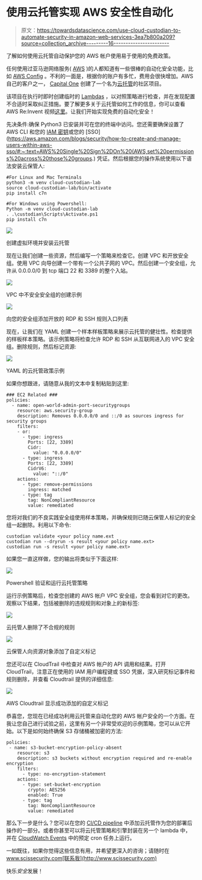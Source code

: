 # 使用云托管实现 AWS 安全性自动化

> 原文：<https://towardsdatascience.com/use-cloud-custodian-to-automate-security-in-amazon-web-services-3ea7b800a209?source=collection_archive---------16----------------------->

了解如何使用云托管自动保护您的 AWS 帐户使用易于使用的免费政策。

任何使用过亚马逊网络服务( [AWS](https://aws.amazon.com/) )的人都知道有一些很棒的自动化安全功能，比如 [AWS Config](https://aws.amazon.com/config/) 。不利的一面是，根据你的账户有多忙，费用会很快增加。AWS 自己的客户之一， [Capital One](https://www.capitalone.com/tech/cloud/cloud-custodian-cncf-donation/) 创建了一个名为[云托管](https://cloudcustodian.io/)的社区项目。

该项目在执行时即时创建临时的 [Lambdas](https://aws.amazon.com/lambda/) ，以对照策略进行检查，并在发现配置不合适时采取纠正措施。要了解更多关于云托管如何工作的信息，你可以查看 AWS Re:Invent 视频[这里](https://www.youtube.com/watch?v=oY8Nmh6B7P8)。让我们开始实现免费的自动化安全！

先决条件:确保 Python3 已安装并可在您的终端中访问。您还需要确保设置了 AWS CLI 和您的 [IAM 密钥](https://docs.aws.amazon.com/cli/latest/userguide/cli-services-iam-create-creds.html)或您的 [SSO](https://aws.amazon.com/blogs/security/how-to-create-and-manage-users-within-aws-sso/#:~:text=AWS%20Single%20Sign%2DOn%20(AWS,set%20permissions%20across%20those%20groups.) 凭证。然后根据您的操作系统使用以下语法安装云保管人:

```
#For Linux and Mac Terminals
python3 -m venv cloud-custodian-lab
source cloud-custodian-lab/bin/activate
pip install c7n

#For Windows using Powershell:
Python -m venv cloud-custodian-lab
. .\custodian\Scripts\Activate.ps1
pip install c7n
```

![](img/257b2debc2a475155e8609c546938cc7.png)

创建虚拟环境并安装云托管

现在让我们创建一些资源，然后编写一个策略来检查它。创建 VPC 和开放安全组。使用 VPC 向导创建一个带有一个公共子网的 VPC。然后创建一个安全组，允许从 0.0.0.0/0 到 tcp 端口 22 和 3389 的整个入站。

![](img/93e6998906de94ed7a24f385283d9a18.png)

VPC 中不安全安全组的创建示例

![](img/62b0ae4f446f8260f180f06fa908c9f4.png)

向您的安全组添加开放的 RDP 和 SSH 规则入口列表

现在，让我们在 YAML 创建一个样本样板策略来展示云托管的健壮性。检查提供的样板样本策略。该示例策略将检查允许 RDP 和 SSH 从互联网进入的 VPC 安全组。删除规则，然后标记资源:

![](img/ddeeb6bc52c78ea55b76b42895a374c9.png)

YAML 的云托管政策示例

如果你想跟进，请随意从我的文本中复制粘贴到这里:

```
### EC2 Related ###
policies:
  - name: open-world-admin-port-securitygroups
    resource: aws.security-group
    description: Removes 0.0.0.0/0 and ::/0 as sources ingress for security groups
    filters:
    - or:
      - type: ingress
        Ports: [22, 3389]
        Cidr:
          value: "0.0.0.0/0"
      - type: ingress
        Ports: [22, 3389]
        CidrV6:
          value: "::/0"
    actions:
      - type: remove-permissions
        ingress: matched
      - type: tag
        tag: NonCompliantResource
        value: remediated
```

您将对我们的不良实践安全组使用样本策略，并确保规则已随云保管人标记的安全组一起删除。利用以下命令:

```
custodian validate <your policy name.ext
custodian run --dryrun -s result <your policy name.ext>
custodian run -s result <your policy name.ext>
```

如果您一直这样做，您的输出将类似于下面这样:

![](img/59cb7e1d031d5922ecf9610edcfa9924.png)

Powershell 验证和运行云托管策略

运行示例策略后，检查您创建的 AWS 帐户 VPC 安全组，您会看到对它的更改。观察以下结果，包括被删除的违规规则和对象上的新标签:

![](img/6712cc1576306d07e3dd52b0bd49daa7.png)

云托管人删除了不合规的规则

![](img/dfb4722a863c8dbcd0ee115630041593.png)

云保管人向资源对象添加了自定义标记

您还可以在 CloudTrail 中检查对 AWS 帐户的 API 调用和结果。打开 CloudTrail，注意正在使用的 IAM 用户编程键或 SSO 凭据，深入研究标记事件和规则删除，并查看 Cloudtrail 提供的详细信息:

![](img/529bf9b5192b4ad8895eaa76f64670fa.png)

AWS Cloudtrail 显示成功添加的自定义标记

恭喜您，您现在已经成功利用云托管来自动化您的 AWS 帐户安全的一个方面。在我让您自己进行试验之前，这里有另一个非常受欢迎的示例策略，您可以从它开始。以下是如何始终确保 S3 存储桶被加密的方法:

```
policies:
 - name: s3-bucket-encryption-policy-absent
    resource: s3
    description: s3 buckets without encryption required and re-enable encryption 
    filters:
      - type: no-encryption-statement
    actions:
      - type: set-bucket-encryption
        crypto: AES256
        enabled: True
      - type: tag
        tag: NonCompliantResource
        value: remediated
```

那么下一步是什么？您可以在您的 [CI/CD pipeline](https://aws.amazon.com/blogs/opensource/continuous-deployment-of-cloud-custodian-to-aws-control-tower/) 中添加云托管作为您的部署后操作的一部分。或者你甚至可以将云托管策略和引擎封装在另一个 lambda 中，并在 [CloudWatch Events](https://docs.aws.amazon.com/AmazonCloudWatch/latest/events/RunLambdaSchedule.html) 中的预定 cron 任务上运行。

一如既往，如果你觉得这些信息有用，并希望更深入的咨询；请随时在 www.scissecurity.com[联系我](http://www.scissecurity.com)

快乐*安全*发展！
